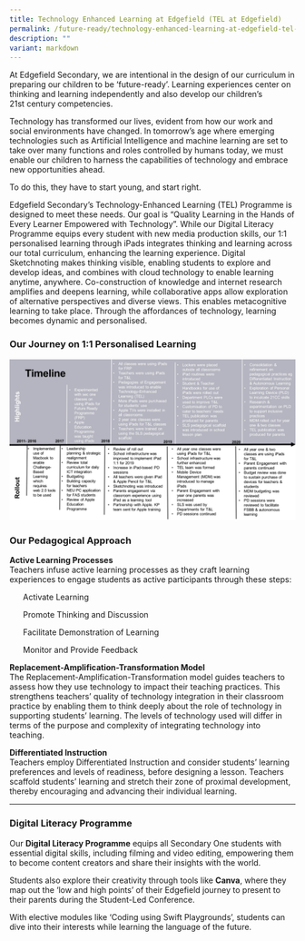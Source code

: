 ```yaml
---
title: Technology Enhanced Learning at Edgefield (TEL at Edgefield)
permalink: /future-ready/technology-enhanced-learning-at-edgefield-tel-at-edgefield/
description: ""
variant: markdown
---
```

At Edgefield Secondary, we are intentional in the design of our curriculum in preparing our children to be ‘future-ready’. Learning experiences center on thinking and learning independently and also develop our children’s 21st&nbsp;century competencies.

Technology has transformed our lives, evident from how our work and social environments have changed. In tomorrow’s age where emerging technologies such as Artificial Intelligence and machine learning are set to take over many functions and roles controlled by humans today, we must enable our children to harness the capabilities of technology and embrace new opportunities ahead.

To do this, they have to start young, and start right.

Edgefield Secondary’s Technology-Enhanced Learning (TEL) Programme is designed to meet these needs. Our goal is “Quality Learning in the Hands of Every Learner Empowered with Technology”. While our Digital Literacy Programme equips every student with new media production skills, our 1:1 personalised learning through iPads integrates thinking and learning across our total curriculum, enhancing the learning experience. Digital Sketchnoting makes thinking visible, enabling students to explore and develop ideas, and combines with cloud technology to enable learning anytime, anywhere. Co-construction of knowledge and internet research amplifies and deepens learning, while collaborative apps allow exploration of alternative perspectives and diverse views. This enables metacognitive learning to take place. Through the affordances of technology, learning becomes dynamic and personalised.

### Our Journey on 1:1 Personalised Learning

![](/images/Timeline.jpg)

### Our Pedagogical Approach

**Active Learning Processes**  
Teachers infuse active learning processes as they craft learning experiences to engage students as active participants through these steps:
<ul>Activate Learning</ul>  
<ul> Promote Thinking and Discussion  </ul>
<ul> Facilitate Demonstration of Learning </ul>
<ul> Monitor and Provide Feedback </ul>
  
**Replacement-Amplification-Transformation Model**  
The Replacement-Amplification-Transformation model guides teachers to assess how they use technology to impact their teaching practices.&nbsp;This strengthens teachers’ quality of technology integration in their classroom practice by enabling them to think deeply about the role of technology in supporting students’ learning. The levels of technology used will differ in terms of the purpose and complexity of integrating technology into teaching.  
  
**Differentiated Instruction**  
Teachers employ Differentiated Instruction and consider students’ learning preferences and levels of readiness, before designing a lesson. Teachers scaffold students’ learning and stretch their zone of proximal development, thereby encouraging and advancing their individual learning.

-----

### Digital Literacy Programme

Our **Digital Literacy Programme** equips all Secondary One students with essential digital skills, including filming and video editing, empowering them to become content creators and share their insights with the world.  
  
Students also explore their creativity through tools like **Canva**, where they map out the ‘low and high points’ of their Edgefield journey to present to their parents during the Student-Led Conference.  
  
With elective modules like ‘Coding using Swift Playgrounds’, students can dive into their interests while learning the language of the future.